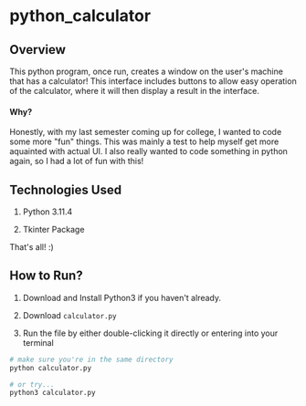 # python_calculator 
## Overview 
This python program, once run, creates a window on the user's machine that has a calculator! This interface includes buttons to allow easy operation of the calculator, where it will then display a result in the interface.

#### Why? 
Honestly, with my last semester coming up for college, I wanted to code some more "fun" things. This was mainly a test to help myself get more aquainted with actual UI. I also really wanted to code something in python again, so I had a lot of fun with this!

## Technologies Used 
1. Python 3.11.4

2. Tkinter Package 

That's all! :) 

## How to Run? 
1. Download and Install Python3 if you haven't already.  

2. Download `calculator.py` 

3. Run the file by either double-clicking it directly or entering into your terminal 

```bash
# make sure you're in the same directory
python calculator.py 
```
```bash
# or try...
python3 calculator.py
```
